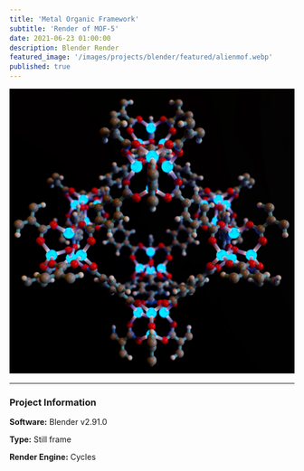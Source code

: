 ```yaml
---
title: 'Metal Organic Framework'
subtitle: 'Render of MOF-5'
date: 2021-06-23 01:00:00
description: Blender Render
featured_image: '/images/projects/blender/featured/alienmof.webp'
published: true
---
```


![](/images/projects/full_size/alienmof.webp)

---

### Project Information

**Software:** Blender v2.91.0

**Type:** Still frame

**Render Engine:** Cycles
